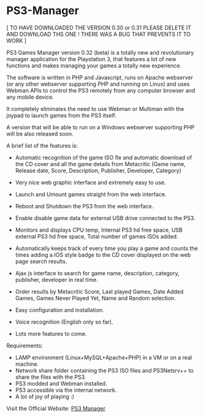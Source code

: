 # PS3-Manager

[ TO HAVE DOWNLOADED THE VERSION 0.30 or 0.31 PLEASE DELETE IT AND DOWNLOAD THS ONE ! THERE WAS A BUG THAT PREVENTS IT TO WORK ]

PS3 Games Manager version 0.32 (beta) is a totally new and revolutionary manager application for the Playstation 3, that features a lot of new functions and makes managing your games a totally new experience.

The software is written in PHP and Javascript, runs on Apache webserver (or any other webserver supporting PHP and running on Linux) and uses Webman APIs to control the PS3 remotely from any computer browser and any mobile device.

It completely eliminates the need to use Webman or Multiman with the joypad to launch games from the PS3 itself.

A version that will be able to run on a Windows webserver supporting PHP will be also released soon.

A brief list of the features is:

- Automatic recognition of the game ISO fle and automatic download of the CD cover and all the game details from Metacritic (Game name, Release date, Score, Description, Publisher, Developer, Category)
- Very nice web graphic interface and extremely easy to use.
- Launch and Umount games straight from the web interface.
- Reboot and Shutdown the PS3 from the web interface.
- Enable disable game data for external USB drive connected to the PS3.
- Monitors and displays CPU temp, Internal PS3 hd free space, USB external PS3 hd free space, Total number of games ISOs added.

- Automatically keeps track of every time you play a game and counts the times adding a IOS style badge to the CD cover displayed on the web page search results.
- Ajax js interface to search for game name, description, category, publisher, developer in real time.
- Order results by Metacritic Score, Last played Games, Date Added Games, Games Never Played Yet, Name and Random selection.
- Easy configuration and installation.
- Voice recognition (English only so far).
- Lots more features to come.

Requirements:

- LAMP environment (Linux+MySQL+Apache+PHP) in a VM or on a real machine.
- Network share folder containing the PS3 ISO files and PS3Netsrv++ to share the files with the PS3.
- PS3 modded and Webman installed.
- PS3 accessible via the internal network.
- A lot of joy of playing :)

Visit the Official Website: <a href="http://ps3-demo.fazionet.com/" target="_blank">PS3 Manager</a>
